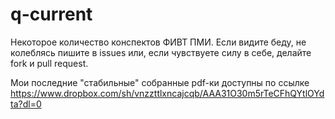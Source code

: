 q-current
=========

Некоторое количество конспектов ФИВТ ПМИ. Если видите беду, не колеблясь пишите в issues 
или, если чувствуете силу в себе, делайте fork и pull request.

Мои последние "стабильные" собранные pdf-ки доступны по ссылке
https://www.dropbox.com/sh/vnzzttlxncajcqb/AAA31O30m5rTeCFhQYtlOYdta?dl=0

